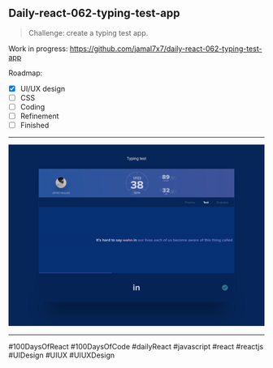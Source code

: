## Daily-react-062-typing-test-app

> Challenge: create a typing test app.

Work in progress: https://github.com/jamal7x7/daily-react-062-typing-test-app


Roadmap:

- [x] UI/UX design
- [ ] CSS
- [ ] Coding
- [ ] Refinement
- [ ] Finished

---

![Alt text](/src/images/daily-react-062-typing-test-app.png?raw=true "App UI")

---

#100DaysOfReact #100DaysOfCode #dailyReact #javascript #react #reactjs #UIDesign #UIUX #UIUXDesign
